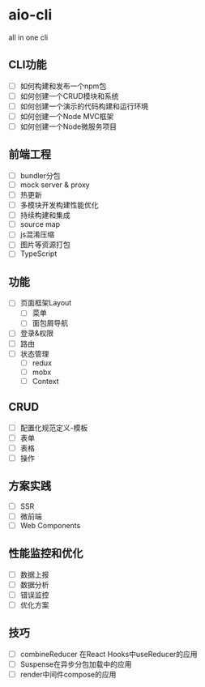 # aio-cli
all in one cli

## CLI功能
- [ ] 如何构建和发布一个npm包
- [ ] 如何创建一个CRUD模块和系统
- [ ] 如何创建一个演示的代码构建和运行环境
- [ ] 如何创建一个Node MVC框架
- [ ] 如何创建一个Node微服务项目

## 前端工程
- [ ] bundler分包
- [ ] mock server & proxy
- [ ] 热更新 
- [ ] 多模块开发构建性能优化
- [ ] 持续构建和集成
- [ ] source map
- [ ] js混淆压缩
- [ ] 图片等资源打包
- [ ] TypeScript

## 功能
- [ ] 页面框架Layout
  - [ ] 菜单
  - [ ] 面包屑导航
- [ ] 登录&权限
- [ ] 路由
- [ ] 状态管理
  - [ ] redux
  - [ ] mobx
  - [ ] Context

## CRUD
- [ ] 配置化规范定义-模板
- [ ] 表单
- [ ] 表格
- [ ] 操作

## 方案实践
- [ ] SSR
- [ ] 微前端
- [ ] Web Components

## 性能监控和优化
- [ ] 数据上报
- [ ] 数据分析
- [ ] 错误监控
- [ ] 优化方案

## 技巧
- [ ] combineReducer 在React Hooks中useReducer的应用
- [ ] Suspense在异步分包加载中的应用
- [ ] render中间件compose的应用
